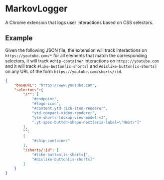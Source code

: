 # MarkovLogger

A Chrome extension that logs user interactions based on CSS selectors.

## Example

Given the following JSON file, the extension will track interactions on `https://youtube.com/*` for all elements
that match the corresponding selectors, it will track `#chip-container` interactions on `https://youtube.com` and it will track `#like-button[is-shorts]` and `#dislike-button[is-shorts]` on any URL of the form `https://youtube.com/shorts/:id`.

```json
{
    "baseURL": "https://www.youtube.com",
    "selectors":{
        "/*": [
            "#endpoint",
            "#logo-icon",
            "#content.ytd-rich-item-renderer",
            "ytd-compact-video-renderer",
            "ytm-shorts-lockup-view-model-v2",
            ".yt-spec-button-shape-next[aria-label=\"Next\"]"
        ],
        "": 
        [
            "#chip-container"
        ],
        "/shorts/:id": [
            "#like-button[is-shorts]",
            "#dislike-button[is-shorts]"
        ]
    }
}
```